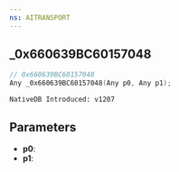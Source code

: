```yaml
---
ns: AITRANSPORT
---
```

## _0x660639BC60157048

```c
// 0x660639BC60157048
Any _0x660639BC60157048(Any p0, Any p1);
```

```
NativeDB Introduced: v1207
```

## Parameters
* **p0**:
* **p1**:
